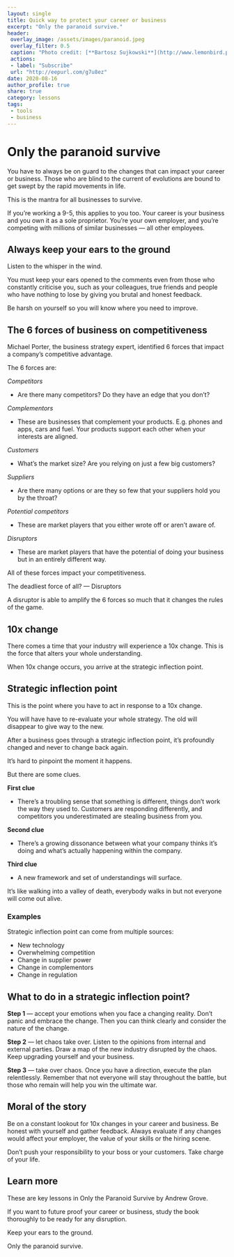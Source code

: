 ```yaml
---
layout: single
title: Quick way to protect your career or business
excerpt: "Only the paranoid survive."
header:
 overlay_image: /assets/images/paranoid.jpeg
 overlay_filter: 0.5
 caption: "Photo credit: [**Bartosz Sujkowski**](http://www.lemonbird.pl/)"
 actions:
 - label: "Subscribe"
 url: "http://eepurl.com/g7u8ez"
date: 2020-08-16
author_profile: true
share: true 
category: lessons
tags:
 - tools
 - business
---
```

# Only the paranoid survive

You have to always be on guard to the changes that can impact your career or business. Those who are blind to the current of evolutions are bound to get swept by the rapid movements in life. 

This is the mantra for all businesses to survive.

If you’re working a 9-5, this applies to you too. Your career is your business and you own it as a sole proprietor. You’re your own employer, and you’re competing with millions of similar businesses — all other employees.

## Always keep your ears to the ground

Listen to the whisper in the wind.

You must keep your ears opened to the comments even from those who constantly criticise you, such as your colleagues, true friends and people who have nothing to lose by giving you brutal and honest feedback. 

Be harsh on yourself so you will know where you need to improve. 

## The 6 forces of business on competitiveness

Michael Porter, the business strategy expert, identified 6 forces that impact a company’s competitive advantage.

The 6 forces are:

*Competitors*

- Are there many competitors? Do they have an edge that you don’t?

*Complementors*

- These are businesses that complement your products. E.g. phones and apps, cars and fuel. Your products support each other when your interests are aligned.

*Customers*

- What’s the market size? Are you relying on just a few big customers? 

*Suppliers*

- Are there many options or are they so few that your suppliers hold you by the throat?

*Potential competitors*

- These are market players that you either wrote off or aren’t aware of.

*Disruptors* 

- These are market players that have the potential of doing your business but in an entirely different way.

All of these forces impact your competitiveness. 

The deadliest force of all? — Disruptors

A disruptor is able to amplify the 6 forces so much that it changes the rules of the game.

## 10x change

There comes a time that your industry will experience a 10x change. This is the force that alters your whole understanding.

When 10x change occurs, you arrive at the strategic inflection point.

## Strategic inflection point

This is the point where you have to act in response to a 10x change.

You will have have to re-evaluate your whole strategy. The old will disappear to give way to the new. 

After a business goes through a strategic inflection point, it’s profoundly changed and never to change back again.

It’s hard to pinpoint the moment it happens. 

But there are some clues.

**First clue**
- There’s a troubling sense that something is different, things don’t work the way they used to. Customers are responding differently, and competitors you underestimated are stealing business from you.

**Second clue**
- There’s a growing dissonance between what your company thinks it’s doing and what’s actually happening within the company. 

**Third clue**
- A new framework and set of understandings will surface. 

It’s like walking into a valley of death, everybody walks in but not everyone will come out alive.

### Examples

Strategic inflection point can come from multiple sources:

- New technology 
- Overwhelming competition
- Change in supplier power
- Change in complementors
- Change in regulation

## What to do in a strategic inflection point? 

**Step 1** — accept your emotions when you face a changing reality. Don’t panic and embrace the change. Then you can think clearly and consider the nature of the change.

**Step 2** — let chaos take over. Listen to the opinions from internal and external parties. Draw a map of the new industry disrupted by the chaos. Keep upgrading yourself and your business.

**Step 3** — take over chaos. Once you have a direction, execute the plan relentlessly. Remember that not everyone will stay throughout the battle, but those who remain will help you win the ultimate war. 

## Moral of the story

Be on a constant lookout for 10x changes in your career and business. Be honest with yourself and gather feedback. Always evaluate if any changes would affect your employer, the value of your skills or the hiring scene.

Don’t push your responsibility to your boss or your customers. Take charge of your life.

## Learn more

These are key lessons in Only the Paranoid Survive by Andrew Grove. 

If you want to future proof your career or business, study the book thoroughly to be ready for any disruption.

Keep your ears to the ground.

Only the paranoid survive.